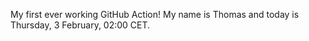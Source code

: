 My first ever working GitHub Action!
My name is Thomas and today is Thursday, 3 February, 02:00 CET. 
